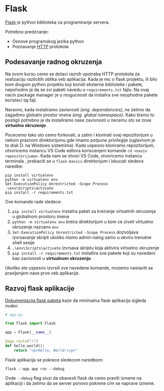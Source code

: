 # Flask

[Flask](https://flask.palletsprojects.com/en/3.0.x/) je python biblioteka za
programiranje servera.

Potrebno predznanje:

-   Osnove programskog jezika python
-   Poznavanje [HTTP](https://www.freecodecamp.org/news/what-is-http/) protokola

## Podesavanje radnog okruzenja

Na ovom kursu cemo se dotaci raznih upotreba HTTP protokola za realizaciju
razlicitih oblika veb aplikacija. Kada je rec o flask projektu, ili bilo kom
drugom python projektu koji koristi eksterne biblioteke i pakete, nepohodno je
da se svi paketi navedu u `requirements.txt` fajlu. Na ovaj nacin package
manager je u mogucnosti da instalira sve neophodne pakete koristeci taj fajl.

Naravno, kada instaliramo zavisnosti _(eng. dependancies)_, ne zelimo da
zagadimo globalni prostor imena _(eng. global namespace)_. Kako bismo to
postigli potrebno je da instaliramo nase zavisnosti u necemu sto se zove
**virtuelno okruzenje**.

Pocecemo tako sto cemo forkovati, a zatim i klonirati ovaj repozitorijum u nekom
praznom direktorijumu gde imamo potpune privilegije (uglavnom je to disk D: na
Windows sistemima). Kada uspesno kloniramo repozitorijum, otvoricemo instancu VS
Code editora koriscenjem komande `cd <naziv repozitorijuma>`. Kada nam se otvori
VS Code, otvoricemo instancu terminala , prebaciti se u `flask-basics`
direktorijum i iskucati sledece naredbe:

```shell
pip install virtualenv
python -m virtualenv env
Set-ExecutionPolicy Unrestricted -Scope Process
.\env\Scripts\activate
pip install -r requirements.txt
```

Ove komande rade sledece:

1. `pip install virtualenv` instalira paket za kreiranje virtuelnih okruzenja u
   globalnom prostoru imena
2. `python -m virtualenv env` kreira direktorijum u kom ce ziveti virtuelno
   okruzenje nazvano `env`
3. `Set-ExecutionPolicy Unrestricted -Scope Process` dozvoljava izvrsavanje
   skripti ukoliko nismo admin nalog samo u okviru trenutne shell sesije
4. `.\env\Scripts\activate` izvrsava skriptu koja aktivira virtuelno okruzenje
5. `pip install -r requirements.txt` installira sve pakete koji su navedeni kao
   zavisnosti u **virtualnom okruzenju**

Ukoliko ste uspesno izvrsili sve navedene komande, mozemo nastaviti sa
pravljenjem nase prve veb aplikacije.

## Razvoj flask aplikacije

[Dokumentacija flask paketa](https://flask.palletsprojects.com/en/3.0.x/quickstart/)
kaze da minimalna flask aplikacija izgleda ovako:

```python
# app.py

from flask import Flask

app = Flask(__name__)

@app.route("/")
def hello_world():
    return "<p>Hello, World!</p>"
```

Flask aplikacija se pokrece sledecom naredbom:

```shell
flask --app app run --debug
```

Ovde `--debug` flag sluzi da obavesti flask da cemo praviti izmene na aplikaciji
i da zelimo da se server ponovo pokrene cim se naprave izmene.
